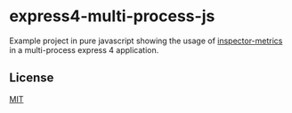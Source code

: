 # express4-multi-process-js

Example project in pure javascript showing the usage of [inspector-metrics](https://github.com/rstiller/inspector-metrics) in a multi-process express 4 application.

## License

[MIT](https://www.opensource.org/licenses/mit-license.php)
